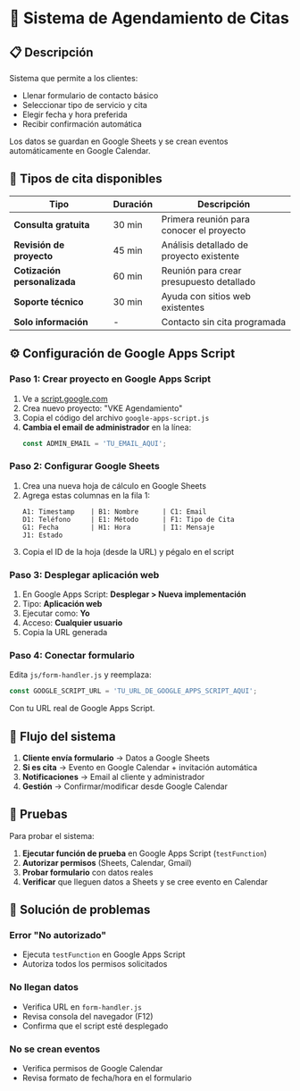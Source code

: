 # 📅 Sistema de Agendamiento de Citas

## 📋 Descripción

Sistema que permite a los clientes:
- Llenar formulario de contacto básico
- Seleccionar tipo de servicio y cita
- Elegir fecha y hora preferida
- Recibir confirmación automática

Los datos se guardan en Google Sheets y se crean eventos automáticamente en Google Calendar.

## 🎯 Tipos de cita disponibles

| Tipo | Duración | Descripción |
|------|----------|-------------|
| **Consulta gratuita** | 30 min | Primera reunión para conocer el proyecto |
| **Revisión de proyecto** | 45 min | Análisis detallado de proyecto existente |
| **Cotización personalizada** | 60 min | Reunión para crear presupuesto detallado |
| **Soporte técnico** | 30 min | Ayuda con sitios web existentes |
| **Solo información** | - | Contacto sin cita programada |

## ⚙️ Configuración de Google Apps Script

### Paso 1: Crear proyecto en Google Apps Script

1. Ve a [script.google.com](https://script.google.com)
2. Crea nuevo proyecto: "VKE Agendamiento"
3. Copia el código del archivo `google-apps-script.js`
4. **Cambia el email de administrador** en la línea:
   ```javascript
   const ADMIN_EMAIL = 'TU_EMAIL_AQUI';
   ```

### Paso 2: Configurar Google Sheets

1. Crea una nueva hoja de cálculo en Google Sheets
2. Agrega estas columnas en la fila 1:
   ```
   A1: Timestamp    | B1: Nombre      | C1: Email
   D1: Teléfono     | E1: Método      | F1: Tipo de Cita
   G1: Fecha        | H1: Hora        | I1: Mensaje
   J1: Estado
   ```
3. Copia el ID de la hoja (desde la URL) y pégalo en el script

### Paso 3: Desplegar aplicación web

1. En Google Apps Script: **Desplegar > Nueva implementación**
2. Tipo: **Aplicación web**
3. Ejecutar como: **Yo**
4. Acceso: **Cualquier usuario**
5. Copia la URL generada

### Paso 4: Conectar formulario

Edita `js/form-handler.js` y reemplaza:
```javascript
const GOOGLE_SCRIPT_URL = 'TU_URL_DE_GOOGLE_APPS_SCRIPT_AQUI';
```

Con tu URL real de Google Apps Script.

## 🔄 Flujo del sistema

1. **Cliente envía formulario** → Datos a Google Sheets
2. **Si es cita** → Evento en Google Calendar + invitación automática
3. **Notificaciones** → Email al cliente y administrador
4. **Gestión** → Confirmar/modificar desde Google Calendar

## 🧪 Pruebas

Para probar el sistema:

1. **Ejecutar función de prueba** en Google Apps Script (`testFunction`)
2. **Autorizar permisos** (Sheets, Calendar, Gmail)
3. **Probar formulario** con datos reales
4. **Verificar** que lleguen datos a Sheets y se cree evento en Calendar

## 🔧 Solución de problemas

### Error "No autorizado"
- Ejecuta `testFunction` en Google Apps Script
- Autoriza todos los permisos solicitados

### No llegan datos
- Verifica URL en `form-handler.js`
- Revisa consola del navegador (F12)
- Confirma que el script esté desplegado

### No se crean eventos
- Verifica permisos de Google Calendar
- Revisa formato de fecha/hora en el formulario